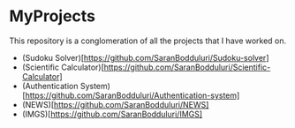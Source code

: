 # MyProjects

This repository is a conglomeration of all the projects that I have worked on.

- (Sudoku Solver)[https://github.com/SaranBodduluri/Sudoku-solver]
- (Scientific Calculator)[https://github.com/SaranBodduluri/Scientific-Calculator]
- (Authentication System)[https://github.com/SaranBodduluri/Authentication-system]
- (NEWS)[https://github.com/SaranBodduluri/NEWS]
- (IMGS)[https://github.com/SaranBodduluri/IMGS]   
